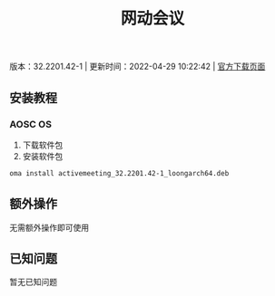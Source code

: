 ﻿---
id: 133
title: 网动会议
toc: true
weight: 133
---

版本：32.2201.42-1 | 更新时间：2022-04-29 10:22:42 | [官方下载页面](http://app.loongapps.cn/#/detail/133)

## 安装教程 

### AOSC OS 

1. 下载软件包
2. 安装软件包

```bash
oma install activemeeting_32.2201.42-1_loongarch64.deb
```

## 额外操作

无需额外操作即可使用

## 已知问题

暂无已知问题

